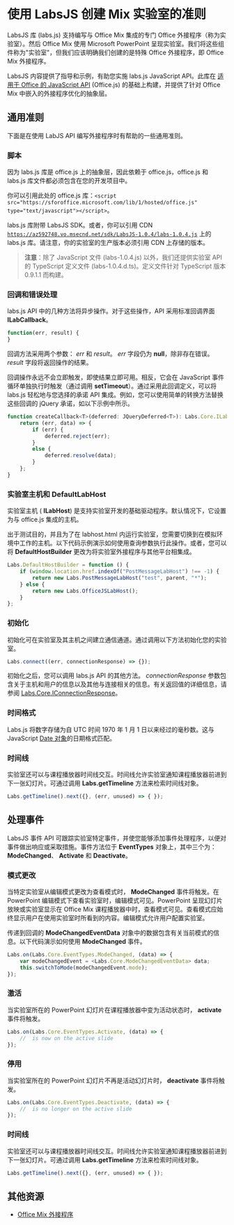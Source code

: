 
# 使用 LabsJS 创建 Mix 实验室的准则



LabsJS 库 (labs.js) 支持编写与 Office Mix 集成的专门 Office 外接程序（称为实验室）。然后 Office Mix 使用 Microsoft PowerPoint 呈现实验室。我们将这些组件称为"实验室"，但我们应该明确我们创建的是特殊 Office 外接程序，即 Office Mix 外接程序。

LabsJS 内容提供了指导和示例，有助您实施 labs.js JavaScript API。此库在 [适用于 Office 的 JavaScript API](../../../reference/javascript-api-for-office.md) (Office.js) 的基础上构建，并提供了针对 Office Mix 中嵌入的外接程序优化的抽象层。


## 通用准则


下面是在使用 LabJS API 编写外接程序时有帮助的一些通用准则。


### 脚本

因为 labs.js 库是 office.js 上的抽象层，因此依赖于 office.js，office.js 和 labs.js 库文件都必须包含在您的开发项目中。 

你可以引用此处的 office.js 库：`<script src="https://sforoffice.microsoft.com/lib/1/hosted/office.js" type="text/javascript"></script>`。

labs.js 库附带 LabsJS SDK。或者，你可以引用 CDN <code>https://az592748.vo.msecnd.net/sdk/LabsJS-1.0.4/labs-1.0.4.js</code> 上的 labs.js 库。请注意，你的实验室的生产版本必须引用 CDN 上存储的版本。


 >**注意**：除了 JavaScript 文件 (labs-1.0.4.js) 以外，我们还提供实验室 API 的 TypeScript 定义文件 (labs-1.0.4.d.ts)。定义文件针对 TypeScript 版本 0.9.1.1 而构建。


### 回调和错误处理

labs.js API 中的几种方法将异步操作。对于这些操作，API 采用标准回调界面  **ILabCallback**。 


```js
function(err, result) {
}
```

回调方法采用两个参数： _err_ 和 _result_。 _err_ 字段仍为 **null**，除非存在错误。 _result_ 字段将返回操作的结果。

回调操作永远不会立即触发，即使结果立即可用。相反，它会在 JavaScript 事件循环单独执行时触发（通过调用  **setTimeout**）。通过采用此回调定义，可以将 labs.js 轻松地与您选择的承诺 API 集成。例如，您可以使用简单的转换方法替换这些回调的 jQuery 承诺，如以下示例中所示。




```js
function createCallback<T>(deferred: JQueryDeferred<T>): Labs.Core.ILabCallback<T> {
    return (err, data) => {
        if (err) {
            deferred.reject(err);
        }
        else {
            deferred.resolve(data);
        }
    };
}
```


### 实验室主机和 DefaultLabHost

实验室主机 ( **ILabHost**) 是支持实验室开发的基础驱动程序。默认情况下，它设置为与 office.js 集成的主机。

出于测试目的，并且为了在 labhost.html 内运行实验室，您需要切换到在模拟环境中工作的主机。以下代码示例演示如何使用查询参数执行此操作。或者，您可以将  **DefaultHostBuilder** 更改为将实验室外接程序与其他平台相集成。




```js
Labs.DefaultHostBuilder = function () {
    if (window.location.href.indexOf("PostMessageLabHost") !== -1) {
        return new Labs.PostMessageLabHost("test", parent, "*");
    } else {
        return new Labs.OfficeJSLabHost();
    }
};
```


### 初始化

初始化可在实验室及其主机之间建立通信通道。通过调用以下方法初始化您的实验室。


```js
Labs.connect((err, connectionResponse) => {});
```

初始化之后，您可以调用 labs.js API 的其他方法。 _connectionResponse_ 参数包含关于主机和用户的信息以及其他与连接相关的信息。有关返回值的详细信息，请参阅 [Labs.Core.IConnectionResponse](../../../reference/office-mix/labs.core.iconnectionresponse.md)。


### 时间格式

Labs.js 将数字存储为自 UTC 时间 1970 年 1 月 1 日以来经过的毫秒数。这与 JavaScript [Date 对象](http://msdn.microsoft.com/en-us/library/ie/cd9w2te4%28v=vs.94%29.aspx)的日期格式匹配。


### 时间线

实验室还可以与课程播放器时间线交互。时间线允许实验室通知课程播放器前进到下一张幻灯片。可通过调用  **Labs.getTimeline** 方法来检索时间线对象。


```js
Labs.getTimeline().next({}, (err, unused) => { });
```


## 处理事件


LabsJS 事件 API 可跟踪实验室特定事件，并使您能够添加事件处理程序，以便对事件做出响应或采取措施。事件方法位于  **EventTypes** 对象上，其中三个为： **ModeChanged**、 **Activate** 和 **Deactivate**。 


### 模式更改

当特定实验室从编辑模式更改为查看模式时， **ModeChanged** 事件将触发。在 PowerPoint 编辑模式下查看实验室时，编辑模式可见。PowerPoint 呈现幻灯片放映或实验室显示在 Office Mix 课程播放器中时，查看模式可见。查看模式应始终显示用户在使用实验室时所看到的内容。编辑模式允许用户配置实验室。

传递到回调的  **ModeChangedEventData** 对象中的数据包含有关当前模式的信息。以下代码演示如何使用 **ModeChanged** 事件。




```js
Labs.on(Labs.Core.EventTypes.ModeChanged, (data) => {
    var modeChangedEvent = <Labs.Core.ModeChangedEventData> data;
    this.switchToMode(modeChangedEvent.mode);
});
```


### 激活

当实验室所在的 PowerPoint 幻灯片在课程播放器中变为活动状态时， **activate** 事件将触发。


```js
Labs.on(Labs.Core.EventTypes.Activate, (data) => {
    //  is now on the active slide
});
```


### 停用

当实验室所在的 PowerPoint 幻灯片不再是活动幻灯片时， **deactivate** 事件将触发。


```js
Labs.on(Labs.Core.EventTypes.Deactivate, (data) => {                
    //  is no longer on the active slide
});
```


### 时间线

实验室还可以与课程播放器时间线交互。时间线允许实验室通知课程播放器前进到下一张幻灯片。可通过调用  **Labs.getTimeline** 方法来检索时间线对象。


```js
Labs.getTimeline().next({}, (err, unused) => { });
```


## 其他资源



- [Office Mix 外接程序](../../powerpoint/office-mix/office-mix-add-ins.md)
    
